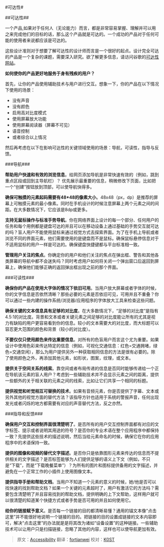 #可达性#

##可达性##

一个产品,如果对于任何人（无论能力）而言，都是非常容易掌握、理解并可以用之来完成他们的目标的话，那么这个产品就是可达的。一个成功的产品对于任何可能的使用者来说都应该是可达的。  

这些设计准则对于想要了解可达性的设计师而言是一个很好的起点。设计完全可达的产品是一个复杂的课题，需要深入研究。欲了解更多信息，请访问谷歌的[可达性网站](<http://www.google.com/accessibility/building/>)。 

**如何使你的产品更好地服务于身有残疾的用户？** 

首先，让你的产品使用辅助技术与用户进行交互。想象一下，你的产品在以下情况下使用的场景：

- 没有声音
- 没有颜色
- 启用高对比度模式
- 使用屏幕放大功能
- 使用屏幕阅读器（屏幕不可见）
- 语音控制
- 或者综合以上情况

然后再考虑在以下在影响可达性的关键领域使用的场景：导航，可读性，指导与反馈。

###导航###

**帮助用户快速和有效的浏览信息**。给网页添加导航是非常快速有效的（例如，跳到重点区段或回到主导航栏）？
优先展示最重要的信息，稍微修改下页面，比如把一个“创建”按钮放到顶部，可以使导航快得多。

**确保可触摸的元素起码需要有48*48的像素大小**。48x48（px，dp）是推荐的屏幕上可触摸元素的最小像素。同时在手机设计的时候注意屏幕上两个元素之间的间距。在大多数情况下，它应该是8dp或更多。

**支持无鼠标操作与标准手势导航**。你在网络界面上设计的每一个部分、任何用户的任务和每个用例都是键盘可达的并且可以在移动设备上通过基础的手势交互就可达的吗？盲人用户不能使用鼠标来通过视觉方式去探索界面。为了在手机上导航或者浏览不同的界面元素，他们需要使用的是键盘而不是鼠标。确保鼠标悬停信息对于不适用鼠标的用户一样是可达的。确保键盘快捷键都与平台标准相一致。

**管理用户关注的焦点**。你确定你的用户和他们关注的焦点在弹出框、警告和其他各类屏幕的导航中都不会迷失吗？同时考虑用户如何将关闭一个弹出窗口后返回到屏幕上，确保他们能够正确的返回弹出框出现之前的那个界面。


###可读性###

**确保你的产品在使用大字体的情况下依旧可用**。当用户放大屏幕或者字体的时候，你的文字信息是否依然清晰？那些必要的元素是否依旧可见，可用并且不重叠？你可以通过一些内建的操作系统/浏览器/应用程序的字体放大工具来检查这些问题。

**确保关键的文本信息具有足够的对比度**。在大多数情况下，“足够的对比度”是指有4.5:1的对比度。背景和文本或者关键元素之间足够的对比度能让所有的尤其是视力有缺陷的用户更容易看到你的信息。较小的文本需要大的对比度，而大标题可以容忍更大范围的颜色和背景（较小的对比度）。

**不要仅仅只使用颜色来传达重要信息**。对所有的色盲用户而言这个尤为重要。如果设计中使用色彩来传达特定的信息（例如，可视化交通信息：红色=交通拥堵，绿色=交通空闲），那么为用户提供另外一种获取相同信息的方法是很有必要的。除了使用颜色之外，再添加其他元素，如形状，图案，纹理，或文本。


**提供关于空间关系的线索**。靠空间或者布局传递的信息是否同时能够传递给一个正在导航该元素的盲人用户？考虑到一些辅助技术并不会显示元素之间的距离，提供一些额外的关于相关联的元素之间的线索，比如让它们共享一个相同的标题。

**提供视觉和听觉相互可替换的技术**。如果有音频元素，你是否提供了字幕、文本或另外其他的视觉方面的替代方法？该指导方针也适用于系统的警报声音，任何出现发光或者闪烁的地方都需要有对应的声音替代方法，反之亦然。


###指导和反馈###

**确保用户交互和控制界面很清楚明了**。是否所有的用户交互控制界面都有对应的文字标签、提示或者说明其用途的符号？是否你的专业术语在整个应用程序中都保持一致？先提供这些技术的描述说明，然后当给元素命名的时候，确保它在你的应用程序中的术语保持一致。

**提供的图像和视频的替代文字描述**。是否你只是依靠图形元素来传达的信息而不提供相关的文字描述？是否标签能够为人们提供足够的语义上下文（例如，不只是“下载”，而是“下载晚餐菜单”）？为所有的图片和图标提供备用的文字描述，并避免在一个正常工作的小插件上使用图像文本。

**提供指导手册和帮助文档**。当用户不知道一个元素的意义的时候，她/他是否可以找快速的找到帮助文档？如果一个关键的元素超时了，用户有激活它的方法吗？需要包含清楚明了并且容易找到的帮助文档，提供明确的上下文帮助，这样用户就可以很清楚的知道某个快捷方式或者手势是否可用的并且如何使用它。

**给你的链接赋予意义**。是否每一个链接的目的都清晰易懂？通用的锚文本像“点击这里”并不能很好地说明一个链接的目的。把链接的目的设置成链接的文本内容即可，解决“点击这里”的办法就是是将其改为诸如“设备设置”的这种链接。一些辅助技术可以让用户只是扫描链接，忽略了其他的内容，这样也可以使导航更加有效。

> 原文：[Accessibility](http://www.google.com/design/spec/usability/accessibility.html) 翻译：[fortianwei](https://github.com/fortianwei) 校对：[K0ST](https://github.com/K0ST)

